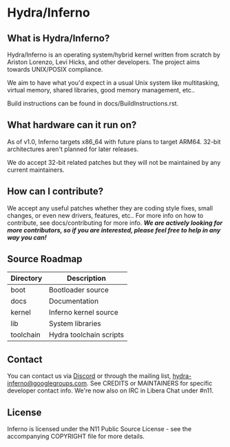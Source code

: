 Hydra/Inferno
=============

What is Hydra/Inferno?
----------------------
  Hydra/Inferno is an operating system/hybrid kernel written from scratch by 
  Ariston Lorenzo, Levi Hicks, and other developers.  The project aims 
  towards UNIX/POSIX compliance.

  We aim to have what you'd expect in a usual Unix system like multitasking,
  virtual memory, shared libraries, good memory management, etc..

  Build instructions can be found in docs/BuildInstructions.rst.

What hardware can it run on?
----------------------------
  As of v1.0, Inferno targets x86_64 with future plans to target ARM64.
  32-bit architectures aren't planned for later releases.

  We do accept 32-bit related patches but they will not be maintained by
  any current maintainers.

How can I contribute?
---------------------
  We accept any useful patches whether they are coding style fixes, small
  changes, or even new drivers, features, etc.. For more info on how to
  contribute, see docs/contributing for more info. ***We are actively
  looking for more contributors, so if you are interested, please feel
  free to help in any way you can!***

Source Roadmap
--------------
| Directory | Description |
|-----------|-------------|
| boot | Bootloader source |
| docs | Documentation |
| kernel | Inferno kernel source |
| lib | System libraries |
| toolchain | Hydra toolchain scripts |

Contact
-------
  You can contact us via [Discord](https://discord.gg/SNXBh4w3nW) or
  through the mailing list, hydra-inferno@googlegroups.com. See CREDITS or
  MAINTAINERS for specific developer contact info. We're now also on IRC
  in Libera Chat under #n11.

License
-------
  Inferno is licensed under the N11 Public Source License - see the
  accompanying COPYRIGHT file for more details.
